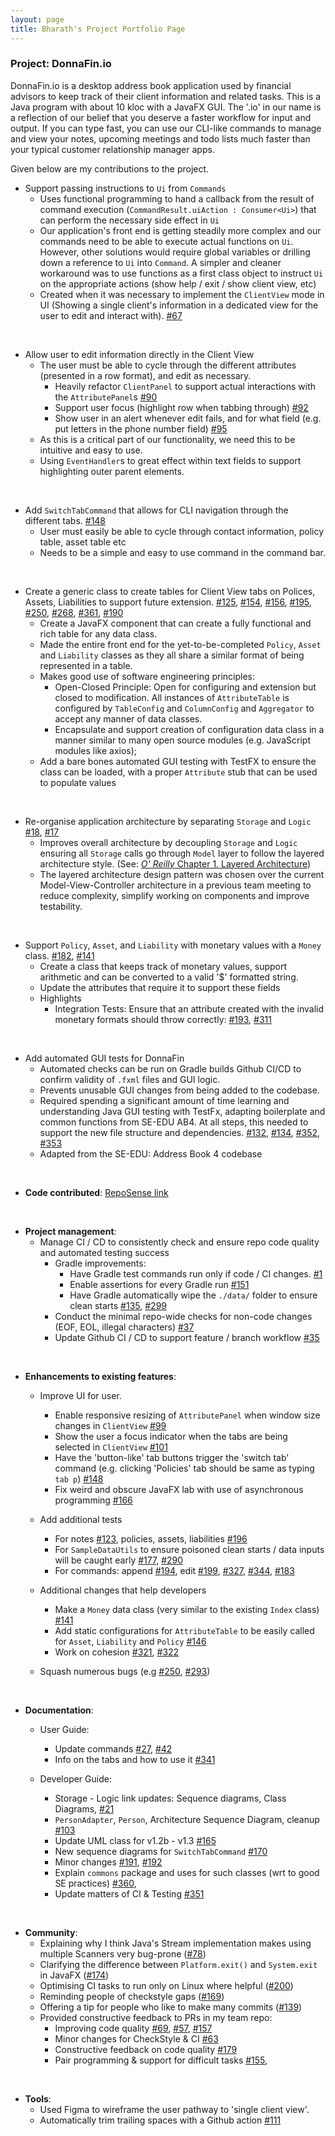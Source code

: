 ```yaml
---
layout: page
title: Bharath's Project Portfolio Page
---
```


### Project: DonnaFin.io

DonnaFin.io is a desktop address book application used by financial advisors to keep track of their client information and related tasks.
This is a Java program with about 10 kloc with a JavaFX GUI.
The '.io' in our name is a reflection of our belief that you deserve a faster workflow for input and output.
If you can type fast, you can use our CLI-like commands to manage and view your notes, upcoming meetings and todo lists much faster than your typical customer relationship manager apps.

Given below are my contributions to the project.

* Support passing instructions to `Ui` from `Commands`
  * Uses functional programming to hand a callback from the result of command execution (`CommandResult.uiAction : Consumer<Ui>`) that can perform the necessary side effect in `Ui`
  * Our application's front end is getting steadily more complex and our commands need to be able to execute actual functions on `Ui`. However, other solutions would require global variables or drilling down a reference to `Ui` into `Command`. A simpler and cleaner workaround was to use functions as a first class object to instruct `Ui` on the appropriate actions (show help / exit / show client view, etc)
  * Created when it was necessary to implement the `ClientView` mode in UI (Showing a single client's information in a dedicated view for the user to edit and interact with). [#67](https://github.com/AY2122S1-CS2103T-W16-1/tp/pull/67)

<br>

* Allow user to edit information directly in the Client View
  * The user must be able to cycle through the different attributes (presented in a row format), and edit as necessary.
    * Heavily refactor `ClientPanel` to support actual interactions with the `AttributePanel`s [#90](https://github.com/AY2122S1-CS2103T-W16-1/tp/pull/90)
    * Support user focus (highlight row when tabbing through) [#92](https://github.com/AY2122S1-CS2103T-W16-1/tp/pull/92)
    * Show user in an alert whenever edit fails, and for what field (e.g. put letters in the phone number field) [#95](https://github.com/AY2122S1-CS2103T-W16-1/tp/pull/95)
  * As this is a critical part of our functionality, we need this to be intuitive and easy to use.
  * Using `EventHandler`s to great effect within text fields to support highlighting outer parent elements.

<br>

* Add `SwitchTabCommand` that allows for CLI navigation through the different tabs. [#148](https://github.com/AY2122S1-CS2103T-W16-1/tp/pull/148)
  * User must easily be able to cycle through contact information, policy table, asset table etc
  * Needs to be a simple and easy to use command in the command bar.

<br>

* Create a generic class to create tables for Client View tabs on Polices, Assets, Liabilities to support future extension. [#125](https://github.com/AY2122S1-CS2103T-W16-1/tp/pull/125), [#154](https://github.com/AY2122S1-CS2103T-W16-1/tp/pull/154), [#156](https://github.com/AY2122S1-CS2103T-W16-1/tp/pull/156), [#195](https://github.com/AY2122S1-CS2103T-W16-1/tp/pull/195), [#250](https://github.com/AY2122S1-CS2103T-W16-1/tp/pull/250), [#268](https://github.com/AY2122S1-CS2103T-W16-1/tp/pull/268), [#361](https://github.com/AY2122S1-CS2103T-W16-1/tp/pull/361), [#190](https://github.com/AY2122S1-CS2103T-W16-1/tp/pull/190)
  * Create a JavaFX component that can create a fully functional and rich table for any data class.
  * Made the entire front end for the yet-to-be-completed `Policy`, `Asset` and `Liability` classes as they all share a similar format of being represented in a table.
  * Makes good use of software engineering principles:
    * Open-Closed Principle: Open for configuring and extension but closed to modification. All instances of `AttributeTable` is configured by `TableConfig` and `ColumnConfig` and `Aggregator` to accept any manner of data classes.
    * Encapsulate and support creation of configuration data class in a manner similar to many open source modules (e.g. JavaScript modules like axios);
  * Add a bare bones automated GUI testing with TestFX to ensure the class can be loaded, with a proper `Attribute` stub that can be used to populate values

<br>

* Re-organise application architecture by separating `Storage` and `Logic` [#18](https://github.com/AY2122S1-CS2103T-W16-1/tp/pull/18), [#17](https://github.com/AY2122S1-CS2103T-W16-1/tp/pull/17)
  * Improves overall architecture by decoupling `Storage` and `Logic` ensuring all `Storage` calls go through `Model` layer to follow the layered architecture style. (See:  [_O' Reilly_ Chapter 1. Layered Architecture](https://www.oreilly.com/library/view/software-architecture-patterns/9781491971437/ch01.html))
  * The layered architecture design pattern was chosen over the current Model-View-Controller architecture in a previous team meeting to reduce complexity, simplify working on components and improve testability.

<br>

* Support `Policy`, `Asset`, and `Liability` with monetary values with a `Money` class. [#182](https://github.com/AY2122S1-CS2103T-W16-1/tp/pull/182), [#141](https://github.com/AY2122S1-CS2103T-W16-1/tp/pull/141)
  * Create a class that keeps track of monetary values, support arithmetic and can be converted to a valid '$' formatted string.
  * Update the attributes that require it to support these fields
  * Highlights
    * Integration Tests: Ensure that an attribute created with the invalid monetary formats should throw correctly: [#193](https://github.com/AY2122S1-CS2103T-W16-1/tp/pull/193), [#311](https://github.com/AY2122S1-CS2103T-W16-1/tp/pull/311)

<br>

* Add automated GUI tests for DonnaFin
  * Automated checks can be run on Gradle builds Github CI/CD to confirm validity of `.fxml` files and GUI logic.
  * Prevents unusable GUI changes from being added to the codebase.
  * Required spending a significant amount of time learning and understanding Java GUI testing with TestFx, adapting boilerplate and common functions from SE-EDU AB4. At all steps, this needed to support the new file structure and dependencies. [#132](https://github.com/AY2122S1-CS2103T-W16-1/tp/pull/132), [#134](https://github.com/AY2122S1-CS2103T-W16-1/tp/pull/134), [#352](https://github.com/AY2122S1-CS2103T-W16-1/tp/pull/352), [#353](https://github.com/AY2122S1-CS2103T-W16-1/tp/pull/353)
  * Adapted from the SE-EDU: Address Book 4 codebase

<br>
  
* **Code contributed**: [RepoSense link](https://nus-cs2103-ay2122s1.github.io/tp-dashboard/?search=&sort=groupTitle&sortWithin=title&timeframe=commit&mergegroup=&groupSelect=groupByRepos&breakdown=true&checkedFileTypes=docs~functional-code~test-code~other&since=2021-09-17&tabOpen=true&tabType=authorship&tabAuthor=bharathcs&tabRepo=AY2122S1-CS2103T-W16-1%2Ftp%5Bmaster%5D&authorshipIsMergeGroup=false&authorshipFileTypes=docs~functional-code~test-code~other&authorshipIsBinaryFileTypeChecked=false)

<br>

* **Project management**:
  * Manage CI / CD to consistently check and ensure repo code quality and automated testing success
    * Gradle improvements:
      * Have Gradle test commands run only if code / CI changes. [#1](https://github.com/AY2122S1-CS2103T-W16-1/tp/pull/1)
      * Enable assertions for every Gradle run [#151](https://github.com/AY2122S1-CS2103T-W16-1/tp/pull/151)
      * Have Gradle automatically wipe the `./data/` folder to ensure clean starts [#135](https://github.com/AY2122S1-CS2103T-W16-1/tp/pull/135), [#299](https://github.com/AY2122S1-CS2103T-W16-1/tp/pull/299)
    * Conduct the minimal repo-wide checks for non-code changes (EOF, EOL, illegal characters) [#37](https://github.com/AY2122S1-CS2103T-W16-1/tp/pull/37)
    * Update Github CI / CD to support feature / branch workflow [#35](https://github.com/AY2122S1-CS2103T-W16-1/tp/pull/35)

<br>

* **Enhancements to existing features**:

  * Improve UI for user.
    * Enable responsive resizing of `AttributePanel` when window size changes in `ClientView` [#99](https://github.com/AY2122S1-CS2103T-W16-1/tp/pull/99)
    * Show the user a focus indicator when the tabs are being selected in `ClientView` [#101](https://github.com/AY2122S1-CS2103T-W16-1/tp/pull/101)
    * Have the 'button-like' tab buttons trigger the 'switch tab' command (e.g. clicking 'Policies' tab should be same as typing `tab p`) [#148](https://github.com/AY2122S1-CS2103T-W16-1/tp/pull/148)
    * Fix weird and obscure JavaFX lab with use of asynchronous programming [#166](https://github.com/AY2122S1-CS2103T-W16-1/tp/pull/166)

  * Add additional tests
    * For notes [#123](https://github.com/AY2122S1-CS2103T-W16-1/tp/pull/123), policies, assets, liabilities [#196](https://github.com/AY2122S1-CS2103T-W16-1/tp/pull/196)
    * For `SampleDataUtils` to ensure poisoned clean starts / data inputs will be caught early [#177](https://github.com/AY2122S1-CS2103T-W16-1/tp/pull/177), [#290](https://github.com/AY2122S1-CS2103T-W16-1/tp/pull/290)
    * For commands: append [#194](https://github.com/AY2122S1-CS2103T-W16-1/tp/pull/194), edit [#199](https://github.com/AY2122S1-CS2103T-W16-1/tp/pull/199G), [#327](https://github.com/AY2122S1-CS2103T-W16-1/tp/pull/327), [#344](https://github.com/AY2122S1-CS2103T-W16-1/tp/pull/344), [#183](https://github.com/AY2122S1-CS2103T-W16-1/tp/pull/183)

  * Additional changes that help developers
    * Make a `Money` data class (very similar to the existing `Index` class) [#141](https://github.com/AY2122S1-CS2103T-W16-1/tp/pull/141)
    * Add static configurations for `AttributeTable` to be easily called for `Asset`, `Liability` and `Policy` [#146](https://github.com/AY2122S1-CS2103T-W16-1/tp/pull/146)
    * Work on cohesion [#321](https://github.com/AY2122S1-CS2103T-W16-1/tp/pull/321), [#322](https://github.com/AY2122S1-CS2103T-W16-1/tp/pull/322)
  
  * Squash numerous bugs (e.g [#250](https://github.com/AY2122S1-CS2103T-W16-1/tp/pull/250), [#293](https://github.com/AY2122S1-CS2103T-W16-1/tp/pull/293))

<br>

* **Documentation**:
    * User Guide:
      * Update commands [#27](https://github.com/AY2122S1-CS2103T-W16-1/tp/pull/27), [#42](https://github.com/AY2122S1-CS2103T-W16-1/tp/pull/42/)
      * Info on the tabs and how to use it [#341](https://github.com/AY2122S1-CS2103T-W16-1/tp/pull/341)

    * Developer Guide:
      * Storage - Logic link updates: Sequence diagrams, Class Diagrams, [#21](https://github.com/AY2122S1-CS2103T-W16-1/tp/pull/21)
      * `PersonAdapter`, `Person`, Architecture Sequence Diagram, cleanup [#103](https://github.com/AY2122S1-CS2103T-W16-1/tp/pull/103)
      * Update UML class for v1.2b - v1.3 [#165](https://github.com/AY2122S1-CS2103T-W16-1/tp/pull/165)
      * New sequence diagrams for `SwitchTabCommand` [#170](https://github.com/AY2122S1-CS2103T-W16-1/tp/pull/170)
      * Minor changes [#191](https://github.com/AY2122S1-CS2103T-W16-1/tp/pull/191/), [#192](https://github.com/AY2122S1-CS2103T-W16-1/tp/pull/192/)
      * Explain `commons` package and uses for such classes (wrt to good SE practices) [#360](https://github.com/AY2122S1-CS2103T-W16-1/tp/pull/360),
      * Update matters of CI & Testing [#351](https://github.com/AY2122S1-CS2103T-W16-1/tp/pull/351)

<br>

* **Community**:
  * Explaining why I think Java's Stream implementation makes using multiple Scanners very bug-prone ([#78](https://github.com/nus-cs2103-AY2122S1/forum/issues/78#issuecomment-908386678))
  * Clarifying the difference between `Platform.exit()` and `System.exit` in JavaFX ([#174](https://github.com/nus-cs2103-AY2122S1/forum/issues/174#issuecomment-912537867))
  * Optimising CI tasks to run only on Linux where helpful ([#200](https://github.com/nus-cs2103-AY2122S1/forum/issues/200#issuecomment-914049272))
  * Reminding people of checkstyle gaps ([#169](https://github.com/nus-cs2103-AY2122S1/forum/issues/169#issuecomment-914045772))
  * Offering a tip for people who like to make many commits ([#139](https://github.com/nus-cs2103-AY2122S1/forum/issues/139#issuecomment-908866902))
  * Provided constructive feedback to PRs in my team repo:
    * Improving code quality [#69](https://github.com/AY2122S1-CS2103T-W16-1/tp/pull/69), [#57](https://github.com/AY2122S1-CS2103T-W16-1/tp/pull/57), [#157](https://github.com/AY2122S1-CS2103T-W16-1/tp/pull/157)
    * Minor changes for CheckStyle & CI [#63](https://github.com/AY2122S1-CS2103T-W16-1/tp/pull/63)
    * Constructive feedback on code quality [#179](https://github.com/AY2122S1-CS2103T-W16-1/tp/pull/179)
    * Pair programming & support for difficult tasks [#155](https://github.com/AY2122S1-CS2103T-W16-1/tp/pull/155), 

<br>

* **Tools**:
  * Used Figma to wireframe the user pathway to 'single client view'.
  * Automatically trim trailing spaces with a Github action [#111](https://github.com/AY2122S1-CS2103T-W16-1/tp/pull/111)

